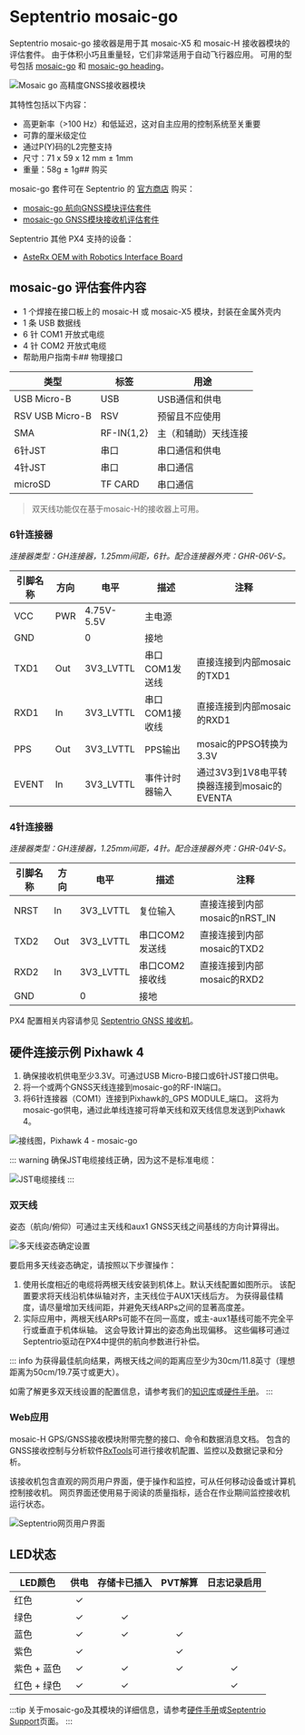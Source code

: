 # Septentrio mosaic-go

Septentrio mosaic-go 接收器是用于其 mosaic-X5 和 mosaic-H 接收器模块的评估套件。
由于体积小巧且重量轻，它们非常适用于自动飞行器应用。
可用的型号包括 [mosaic-go](https://www.septentrio.com/en/products/gps/gnss-receiver-modules/mosaic-go-evaluation-kit)
和 [mosaic-go heading](https://www.septentrio.com/en/products/gps/gnss-receiver-modules/mosaic-h-evaluation-kit)。

![Mosaic go 高精度GNSS接收器模块](../../assets/hardware/gps/septentrio_sbf/mosaic-go.png)

其特性包括以下内容：

- 高更新率（>100 Hz）和低延迟，这对自主应用的控制系统至关重要
- 可靠的厘米级定位
- 通过P(Y)码的L2完整支持
- 尺寸：71 x 59 x 12 mm ± 1mm
- 重量：58g ± 1g## 购买

mosaic-go 套件可在 Septentrio 的 [官方商店](https://web.septentrio.com/l/858493/2022-04-19/xgrnz) 购买：

- [mosaic-go 航向GNSS模块评估套件](https://web.septentrio.com/l/858493/2022-04-19/xgrp9)
- [mosaic-go GNSS模块接收机评估套件](https://web.septentrio.com/l/858493/2022-04-19/xgrpd)

Septentrio 其他 PX4 支持的设备：

- [AsteRx OEM with Robotics Interface Board](../gps_compass/septentrio_asterx-rib.md)

## mosaic-go 评估套件内容

- 1 个焊接在接口板上的 mosaic-H 或 mosaic-X5 模块，封装在金属外壳内
- 1 条 USB 数据线
- 6 针 COM1 开放式电缆
- 4 针 COM2 开放式电缆
- 帮助用户指南卡## 物理接口

| 类型            | 标签        | 用途                                      |
| --------------- | ------------ | ---------------------------------------- |
| USB Micro-B     | USB          | USB通信和供电              |
| RSV USB Micro-B | RSV          | 预留且不应使用          |
| SMA             | RF-IN\{1,2\} | 主（和辅助）天线连接 |
| 6针JST       | 串口       | 串口通信和供电           |
| 4针JST       | 串口       | 串口通信                     |
| microSD         | TF CARD      | 串口通信                     |

> 双天线功能仅在基于mosaic-H的接收器上可用。

### 6针连接器

_连接器类型：GH连接器，1.25mm间距，6针。配合连接器外壳：GHR-06V-S。_

| 引脚名称 | 方向 | 电平      | 描述               | 注释                                                           |
| -------- | --------- | ---------- | ------------------------- | ----------------------------------------------------------------- |
| VCC      | PWR       | 4.75V-5.5V | 主电源         |                                                                   |
| GND      |           | 0          | 接地                    |                                                                   |
| TXD1     | Out       | 3V3_LVTTL  | 串口COM1发送线 | 直接连接到内部mosaic的TXD1                      |
| RXD1     | In        | 3V3_LVTTL  | 串口COM1接收线  | 直接连接到内部mosaic的RXD1                      |
| PPS      | Out       | 3V3_LVTTL  | PPS输出                 | mosaic的PPSO转换为3.3V                                |
| EVENT    | In        | 3V3_LVTTL  | 事件计时器输入         | 通过3V3到1V8电平转换器连接到mosaic的EVENTA |

### 4针连接器

_连接器类型：GH连接器，1.25mm间距，4针。配合连接器外壳：GHR-04V-S。_

| 引脚名称 | 方向 | 电平     | 描述               | 注释                                         |
| -------- | --------- | --------- | ------------------------- | ----------------------------------------------- |
| NRST     | In        | 3V3_LVTTL | 复位输入               | 直接连接到内部mosaic的nRST_IN |
| TXD2     | Out       | 3V3_LVTTL | 串口COM2发送线 | 直接连接到内部mosaic的TXD2    |
| RXD2     | In        | 3V3_LVTTL | 串口COM2接收线  | 直接连接到内部mosaic的RXD2    |
| GND      |           | 0         | 接地                    |                                                 |## PX4 配置

PX4 配置相关内容请参见 [Septentrio GNSS 接收机](../gps_compass/septentrio.md)。

## 硬件连接示例 Pixhawk 4

1. 确保接收机供电至少3.3V。可通过USB Micro-B接口或6针JST接口供电。
2. 将一个或两个GNSS天线连接到mosaic-go的RF-IN端口。
3. 将6针连接器（COM1）连接到Pixhawk的_GPS MODULE_端口。
   这将为mosaic-go供电，通过此单线连接可将单天线和双天线信息发送到Pixhawk 4。

![接线图，Pixhawk 4 - mosaic-go](../../assets/hardware/gps/septentrio_sbf/mosaic-go_wiring.png "Wiring diagram, Pixhawk 4 - mosaic-go")

::: warning
确保JST电缆接线正确，因为这不是标准电缆：

![JST电缆接线](../../assets/hardware/gps/septentrio_sbf/jst_cable.png)
:::

### 双天线

姿态（航向/俯仰）可通过主天线和aux1 GNSS天线之间基线的方向计算得出。

![多天线姿态确定设置](../../assets/hardware/gps/septentrio_sbf/multi-antenna_attitude_setup.png)

要启用多天线姿态确定，请按照以下步骤操作：

1. 使用长度相近的电缆将两根天线安装到机体上。默认天线配置如图所示。
   该配置要求将天线沿机体纵轴对齐，主天线位于AUX1天线后方。
   为获得最佳精度，请尽量增加天线间距，并避免天线ARPs之间的显著高度差。
2. 实际应用中，两根天线ARPs可能不在同一高度，或主-aux1基线可能不完全平行或垂直于机体纵轴。
   这会导致计算出的姿态角出现偏移。
   这些偏移可通过Septentrio驱动在PX4中提供的航向参数进行补偿。

::: info
为获得最佳航向结果，两根天线之间的距离应至少为30cm/11.8英寸（理想距离为50cm/19.7英寸或更大）。

如需了解更多双天线设置的配置信息，请参考我们的[知识库](https://support.septentrio.com/l/858493/2022-04-19/xgrqd)或[硬件手册](https://web.septentrio.com/l/858493/2022-04-19/xgrql)。
:::

### Web应用

mosaic-H GPS/GNSS接收模块附带完整的接口、命令和数据消息文档。
包含的GNSS接收控制与分析软件[RxTools](https://web.septentrio.com/l/858493/2022-04-19/xgrqp)可进行接收机配置、监控以及数据记录和分析。

该接收机包含直观的网页用户界面，便于操作和监控，可从任何移动设备或计算机控制接收机。
网页界面还使用易于阅读的质量指标，适合在作业期间监控接收机运行状态。

![Septentrio网页用户界面](../../assets/hardware/gps/septentrio_sbf/septentrio_mosaic_a5_h_t_clas_gnss_module_receiverwebui.png)

## LED状态

| LED颜色       | 供电 | 存储卡已插入 | PVT解算 | 日志记录启用 |
| ------------- | :--: | :----------: | :-----: | :----------: |
| 红色          |  ✓   |              |         |              |
| 绿色          |  ✓   |      ✓       |         |              |
| 蓝色          |  ✓   |      ✓       |    ✓    |              |
| 紫色          |  ✓   |              |    ✓    |              |
| 紫色 + 蓝色   |  ✓   |      ✓       |    ✓    |      ✓       |
| 红色 + 绿色   |  ✓   |      ✓       |         |      ✓       |

:::tip
关于mosaic-go及其模块的详细信息，请参考[硬件手册](https://web.septentrio.com/l/858493/2022-04-19/xgrrd)或[Septentrio Support](https://support.septentrio.com/l/858493/2022-04-19/xgrrl)页面。
:::